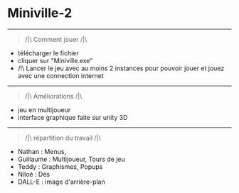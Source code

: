 # Miniville-2
 ___________________
> /|\ Comment jouer /|\
 - télécharger le fichier
 - cliquer sur "Miniville.exe"
 - /!\ Lancer le jeu avec au moins 2 instances pour pouvoir jouer et jouez avec une connection internet
 ___________________
> /|\ Améliorations /|\
 - jeu en multijoueur
 - interface graphique faite sur unity 3D
 ____________________________
> /|\ répartition du travail /|\
 - Nathan : Menus, 
 - Guillaume : Multijoueur, Tours de jeu 
 - Teddy : Graphismes, Popups
 - Niloé : Dés
 - DALL-E : image d'arrière-plan
